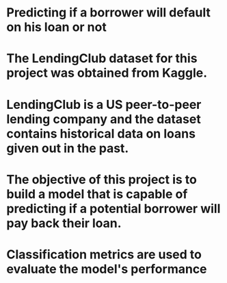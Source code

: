 # Predicting if a borrower will default on his loan or not 

# The LendingClub dataset for this project was obtained from Kaggle.
# LendingClub is a US peer-to-peer lending company and the dataset contains historical data on loans given out in the past. 
# The objective of this project is to build a model that is capable of predicting if a potential borrower will pay back their loan. 
# Classification metrics are used to evaluate the model's performance 
